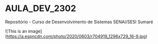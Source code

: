 # AULA_DEV_2302

Repositório - Curso de Desenvolvimento de Sistemas SENAI/SESI Sumaré

![This is an image] (https://a.espncdn.com/photo/2020/0603/r704919_1296x729_16-9.jpg)
